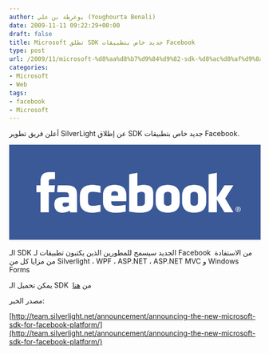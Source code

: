 ```yaml
---
author: يوغرطة بن علي (Youghourta Benali)
date: 2009-11-11 09:22:29+00:00
draft: false
title: Microsoft تطلق SDK جديد خاص بتطبيقات Facebook
type: post
url: /2009/11/microsoft-%d8%aa%d8%b7%d9%84%d9%82-sdk-%d8%ac%d8%af%d9%8a%d8%af-%d8%ae%d8%a7%d8%b5-%d8%a8%d8%aa%d8%b7%d8%a8%d9%8a%d9%82%d8%a7%d8%aa-facebook/
categories:
- Microsoft
- Web
tags:
- facebook
- Microsoft
---
```


أعلن فريق تطوير SilverLight عن إطلاق SDK جديد خاص بتطبيقات Facebook.

![facebook-logo](facebook-logo.jpg)


الـ SDK الجديد سيسمح للمطورين الذين يكتبون تطبيقات لـ Facebook  من الاستفادة من مزايا كل من Silverlight ، WPF ، ASP.NET ، ASP.NET MVC و Windows Forms

يمكن تحميل الـ SDK  من [هنا](http://facebooktoolkit.codeplex.com/)

مصدر الخبر:


[http://team.silverlight.net/announcement/announcing-the-new-microsoft-sdk-for-facebook-platform/](http://team.silverlight.net/announcement/announcing-the-new-microsoft-sdk-for-facebook-platform/)
